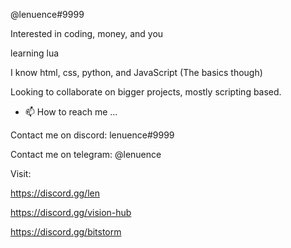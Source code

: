 @lenuence#9999

Interested in coding, money, and you

learning lua

I know html, css, python, and JavaScript
(The basics though)

Looking to collaborate on bigger projects, mostly scripting based.

- 📫 How to reach me ...

Contact me on discord: lenuence#9999

Contact me on telegram: @lenuence

Visit:

https://discord.gg/len

https://discord.gg/vision-hub

https://discord.gg/bitstorm
